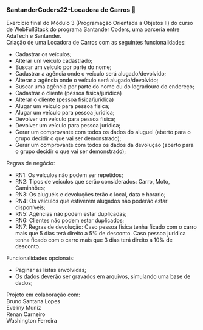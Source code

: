 ### SantanderCoders22-Locadora de Carros :red_circle:
Exercício final do Módulo 3 (Programação Orientada a Objetos II) do curso de WebFullStack do programa Santander Coders, uma parceria entre AdaTech e Santander.  
Criação de uma Locadora de Carros com as seguintes funcionalidades:

- Cadastrar os veículos;
- Alterar um veículo cadastrado;
- Buscar um veículo por parte do nome;
- Cadastrar a agência onde o veículo será alugado/devolvido;
- Alterar a agência onde o veículo será alugado/devolvido;
- Buscar uma agência por parte do nome ou do logradouro do endereço;
- Cadastrar o cliente (pessoa fisica/juridica)
- Alterar o cliente (pessoa fisica/juridica)
- Alugar um veículo para pessoa fisica;
- Alugar um veículo para pessoa juridica;
- Devolver um veículo para pessoa fisica;
- Devolver um veículo para pessoa juridica;
- Gerar um comprovante com todos os dados do aluguel (aberto para o grupo decidir o que vai ser demonstrado);
- Gerar um comprovante com todos os dados da devolução (aberto para o grupo decidir o que vai ser demonstrado); 
 
Regras de negócio:
- RN1: Os veículos não podem ser repetidos;
- RN2: Tipos de veículos que serão considerados: Carro, Moto, Caminhões;
- RN3: Os aluguéis e devoluções terão o local, data e horario;
- RN4: Os veículos que estiverem alugados não poderão estar disponíveis;
- RN5: Agências não podem estar duplicadas;
- RN6: Clientes não podem estar duplicados;
- RN7: Regras de devolução:
        Caso pessoa fisica tenha ficado com o carro mais que 5 dias terá direito a 5% de desconto.
        Caso pessoa juridica tenha ficado com o carro mais que 3 dias terá direito a 10% de desconto.

Funcionalidades opcionais:
- Paginar as listas envolvidas;
- Os dados deverão ser gravados em arquivos, simulando uma base de dados;

Projeto em colaboração com:  
Bruno Santana Lopes  
Eveliny Muniz  
Renan Carneiro  
Washington Ferreira 
